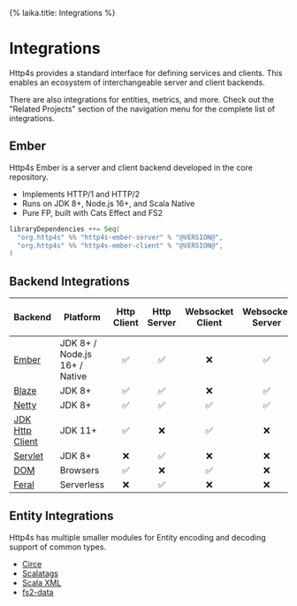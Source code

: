 {%
laika.title: Integrations
%}

# Integrations

Http4s provides a standard interface for defining services and clients. This enables an ecosystem of interchangeable server and client backends.

There are also integrations for entities, metrics, and more. Check out the "Related Projects" section of the navigation menu for the complete list of integrations.

## Ember

Http4s Ember is a server and client backend developed in the core repository.

- Implements HTTP/1 and HTTP/2
- Runs on JDK 8+, Node.js 16+, and Scala Native
- Pure FP, built with Cats Effect and FS2

```scala
libraryDependencies ++= Seq(
  "org.http4s" %% "http4s-ember-server" % "@VERSION@",
  "org.http4s" %% "http4s-ember-client" % "@VERSION@",
)
```

## Backend Integrations

| Backend                                                          | Platform                      | Http Client | Http Server | Websocket Client | Websocket Server | Proxy support (Client) |
|------------------------------------------------------------------|-------------------------------|:-----------:|:-----------:|:----------------:|:----------------:|:----------------------:|
| [Ember](#ember)                                                  | JDK 8+ / Node.js 16+ / Native | ✅           | ✅           | ❌                | ✅                | ❌                      |
| [Blaze](https://github.com/http4s/blaze)                         | JDK 8+                        | ✅           | ✅           | ❌                | ✅                | ❌                      |
| [Netty](https://github.com/http4s/http4s-netty)                  | JDK 8+                        | ✅           | ✅           | ✅                | ✅                | ✅                      |
| [JDK Http Client](https://jdk-http-client.http4s.org)            | JDK 11+                       | ✅           | ❌           | ✅                | ❌                | ✅                      |
| [Servlet](https://github.com/http4s/http4s-servlet)              | JDK 8+                        | ❌           | ✅           | ❌                | ❌                | ❌                      |
| [DOM](https://http4s.github.io/http4s-dom)                       | Browsers                      | ✅           | ❌           | ✅                | ❌                | ❌                      |
| [Feral](https://github.com/typelevel/feral)                      | Serverless                    | ❌           | ✅           | ❌                | ❌                | ❌                      |

## Entity Integrations

Http4s has multiple smaller modules for Entity encoding and decoding support of common types.

- [Circe](json.md)
- [Scalatags](https://github.com/http4s/http4s-scalatags)
- [Scala XML](https://github.com/http4s/http4s-scala-xml)
- [fs2-data](https://github.com/http4s/http4s-fs2-data)
